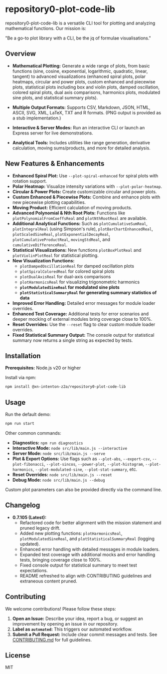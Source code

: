 # repository0-plot-code-lib

repository0-plot-code-lib is a versatile CLI tool for plotting and analyzing mathematical functions. Our mission is:

"Be a go-to plot library with a CLI, be the jq of formulae visualisations."

## Overview

- **Mathematical Plotting:** Generate a wide range of plots, from basic functions (sine, cosine, exponential, logarithmic, quadratic, linear, tangent) to advanced visualizations (enhanced spiral plots, polar heatmaps, circular and power plots, custom enhanced and piecewise plots, statistical plots including box and violin plots, damped oscillation, colored spiral plots, dual axis comparisons, harmonics plots, modulated sine plots, and statistical summary plots).

- **Multiple Output Formats:** Supports CSV, Markdown, JSON, HTML, ASCII, SVG, XML, LaTeX, TXT and R formats. (PNG output is provided as a stub implementation.)

- **Interactive & Server Modes:** Run an interactive CLI or launch an Express server for live demonstrations.

- **Analytical Tools:** Includes utilities like range generation, derivative calculation, moving sums/products, and more for detailed analysis.

## New Features & Enhancements

- **Enhanced Spiral Plot:** Use `--plot-spiral-enhanced` for spiral plots with rotation support.
- **Polar Heatmap:** Visualize intensity variations with `--plot-polar-heatmap`.
- **Circular & Power Plots:** Create customizable circular and power plots.
- **Custom Enhanced & Piecewise Plots:** Combine and enhance plots with new piecewise plotting capabilities.
- **Moving Product:** Efficient calculation of moving products.
- **Advanced Polynomial & Nth Root Plots:** Functions like `plotPolynomialFromCoeffsReal` and `plotNthRootReal` are available.
- **Additional Analytical Functions:** Such as `plotCumulativeSumReal`, `plotIntegralReal` (using Simpson's rule), `plotBarChartEnhancedReal`, `plotScaledSineReal`, `plotExponentialDecayReal`, `plotCumulativeProductReal`, `movingStdReal`, and `cumulativeDifferenceReal`.
- **Statistical Visualizations:** New functions `plotBoxPlotReal` and `plotViolinPlotReal` for statistical plotting.
- **New Visualization Functions:** 
  - `plotDampedOscillationReal` for damped oscillation plots
  - `plotSpiralColoredReal` for colored spiral plots
  - `plotDualAxisReal` for dual-axis comparisons
  - `plotHarmonicsReal` for visualizing trigonometric harmonics
  - **`plotModulatedSineReal` for modulated sine plots**
  - **`plotStatisticalSummaryReal` for generating summary statistics of data**
- **Improved Error Handling:** Detailed error messages for module loader overrides.
- **Enhanced Test Coverage:** Additional tests for error scenarios and deeper mocking of external modules bring coverage close to 100%.
- **Reset Overrides:** Use the `--reset` flag to clear custom module loader overrides.
- **Fixed Statistical Summary Output:** The console output for statistical summary now returns a single string as expected by tests.

## Installation

**Prerequisites:** Node.js v20 or higher

Install via npm:

```bash
npm install @xn-intenton-z2a/repository0-plot-code-lib
```

## Usage

Run the default demo:

```bash
npm run start
```

Other common commands:

- **Diagnostics:** `npm run diagnostics`
- **Interactive Mode:** `node src/lib/main.js --interactive`
- **Server Mode:** `node src/lib/main.js --serve`
- **Plot & Export Options:** Use flags such as `--plot-abs`, `--export-csv`, `--plot-fibonacci`, `--plot-sincos`, `--power-plot`, `--plot-histogram`, `--plot-harmonics`, `--plot-modulated-sine`, `--plot-stat-summary`, etc.
- **Reset Overrides:** `node src/lib/main.js --reset`
- **Debug Mode:** `node src/lib/main.js --debug`

Custom plot parameters can also be provided directly via the command line.

## Changelog

- **0.7.105 (Latest):**
  - Refactored code for better alignment with the mission statement and pruned legacy drift.
  - Added new plotting functions: `plotHarmonicsReal`, `plotModulatedSineReal`, and `plotStatisticalSummaryReal` (logging updated).
  - Enhanced error handling with detailed messages in module loaders.
  - Expanded test coverage with additional mocks and error handling tests, bringing coverage close to 100%.
  - Fixed console output for statistical summary to meet test expectations.
  - README refreshed to align with CONTRIBUTING guidelines and extraneous content pruned.

## Contributing

We welcome contributions! Please follow these steps:

1. **Open an Issue:** Describe your idea, report a bug, or suggest an improvement by opening an issue in our repository.
2. **Label as `automated`:** This triggers our automated workflow.
3. **Submit a Pull Request:** Include clear commit messages and tests. See [CONTRIBUTING.md](./CONTRIBUTING.md) for full guidelines.

## License

MIT
